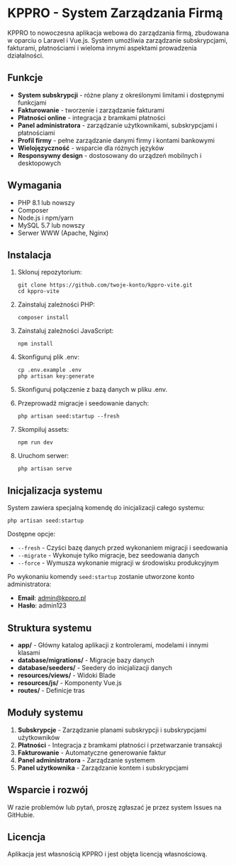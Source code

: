 # KPPRO - System Zarządzania Firmą

KPPRO to nowoczesna aplikacja webowa do zarządzania firmą, zbudowana w oparciu o Laravel i Vue.js. System umożliwia zarządzanie subskrypcjami, fakturami, płatnościami i wieloma innymi aspektami prowadzenia działalności.

## Funkcje

- **System subskrypcji** - różne plany z określonymi limitami i dostępnymi funkcjami
- **Fakturowanie** - tworzenie i zarządzanie fakturami
- **Płatności online** - integracja z bramkami płatności
- **Panel administratora** - zarządzanie użytkownikami, subskrypcjami i płatnościami
- **Profil firmy** - pełne zarządzanie danymi firmy i kontami bankowymi
- **Wielojęzyczność** - wsparcie dla różnych języków
- **Responsywny design** - dostosowany do urządzeń mobilnych i desktopowych

## Wymagania

- PHP 8.1 lub nowszy
- Composer
- Node.js i npm/yarn
- MySQL 5.7 lub nowszy
- Serwer WWW (Apache, Nginx)

## Instalacja

1. Sklonuj repozytorium:
   ```
   git clone https://github.com/twoje-konto/kppro-vite.git
   cd kppro-vite
   ```

2. Zainstaluj zależności PHP:
   ```
   composer install
   ```

3. Zainstaluj zależności JavaScript:
   ```
   npm install
   ```

4. Skonfiguruj plik .env:
   ```
   cp .env.example .env
   php artisan key:generate
   ```

5. Skonfiguruj połączenie z bazą danych w pliku .env.

6. Przeprowadź migracje i seedowanie danych:
   ```
   php artisan seed:startup --fresh
   ```

7. Skompiluj assets:
   ```
   npm run dev
   ```

8. Uruchom serwer:
   ```
   php artisan serve
   ```

## Inicjalizacja systemu

System zawiera specjalną komendę do inicjalizacji całego systemu:

```
php artisan seed:startup
```

Dostępne opcje:
- `--fresh` - Czyści bazę danych przed wykonaniem migracji i seedowania
- `--migrate` - Wykonuje tylko migracje, bez seedowania danych
- `--force` - Wymusza wykonanie migracji w środowisku produkcyjnym

Po wykonaniu komendy `seed:startup` zostanie utworzone konto administratora:
- **Email**: admin@kppro.pl
- **Hasło**: admin123

## Struktura systemu

- **app/** - Główny katalog aplikacji z kontrolerami, modelami i innymi klasami
- **database/migrations/** - Migracje bazy danych
- **database/seeders/** - Seedery do inicjalizacji danych
- **resources/views/** - Widoki Blade
- **resources/js/** - Komponenty Vue.js
- **routes/** - Definicje tras

## Moduły systemu

1. **Subskrypcje** - Zarządzanie planami subskrypcji i subskrypcjami użytkowników
2. **Płatności** - Integracja z bramkami płatności i przetwarzanie transakcji
3. **Fakturowanie** - Automatyczne generowanie faktur
4. **Panel administratora** - Zarządzanie systemem
5. **Panel użytkownika** - Zarządzanie kontem i subskrypcjami

## Wsparcie i rozwój

W razie problemów lub pytań, proszę zgłaszać je przez system Issues na GitHubie.

## Licencja

Aplikacja jest własnością KPPRO i jest objęta licencją własnościową. 